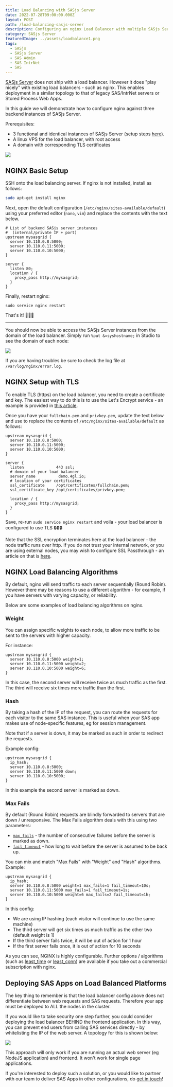 ```yaml
---
title: Load Balancing with SASjs Server
date: 2022-07-28T09:00:00.000Z
layout: POST
path: /load-balancing-sasjs-server
description: Configuring an nginx Load Balancer with multiple SASjs Server Instances
category: SASjs Server
featuredImage: ../assets/loadbalance1.png
tags:
  - SASjs
  - SASjs Server
  - SAS Admin
  - SAS IntrNet
  - SAS
---
```


[SASjs Server](https://server.sasjs.io) does not ship with a load balancer.  However it does "play nicely" with existing load balancers - such as nginx.  This enables deployment in a similar topology to that of legacy SAS/IntrNet servers or Stored Process Web Apps.

In this guide we will demonstrate how to configure nginx against three backend instances of SASjs Server.

Prerequisites:

* 3 functional and identical instances of SASjs Server (setup steps [here](/sasjs-server-on-vps)).
* A linux VPS for the load balancer, with root access
* A domain with corresponding TLS certificates

![](../assets/loadbalance1.png)


## NGINX Basic Setup

SSH onto the load balancing server.  If nginx is not installed, install as follows:

```bash
sudo apt-get install nginx
```

Next, open the default configuration (`/etc/nginx/sites-available/default`) using your preferred editor (`nano`, `vim`) and replace the contents with the text below.

```
# List of backend SASjs server instances
#  (internal/private IP + port)
upstream mysasgrid {
  server 10.110.0.8:5000;
  server 10.110.0.11:5000;
  server 10.110.0.10:5000;
}

server {
  listen 80;
  location / {
    proxy_pass http://mysasgrid;
  }
}
```

Finally, restart nginx:

```
sudo service nginx restart
```

That's it! 🚀🚀🚀

<hr/>

You should now be able to access the SASjs Server instances from the domain of the load balancer.  Simply run `%put &=syshostname;` in Studio to see the domain of each node:

![](../assets/loadbalance.gif)


If you are having troubles be sure to check the log file at `/var/log/nginx/error.log`.


## NGINX Setup with TLS

To enable TLS (https) on the load balancer, you need to create a certificate and key.  The easiest way to do this is to use the Let's Encrypt service - an example is provided in [this article](/sasjs-server-on-vps).

Once you have your `fullchain.pem` and `privkey.pem`, update the text below and use to replace the contents of `/etc/nginx/sites-available/default` as follows:

```
upstream mysasgrid {
  server 10.110.0.8:5000;
  server 10.110.0.11:5000;
  server 10.110.0.10:5000;
}

server {
  listen              443 ssl;
  # domain of your load balancer
  server_name          demo.4gl.io;
  # location of your certificates
  ssl_certificate     /opt/certificates/fullchain.pem;
  ssl_certificate_key /opt/certificates/privkey.pem;

  location / {
    proxy_pass http://mysasgrid;
  }
}
```

Save, re-run `sudo service nginx restart` and voila - your load balancer is configured to use TLS 🔒🔒🔒

Note that the SSL encryption terminates here at the load balancer - the node traffic runs over http. If you do not trust your internal network, or you are using external nodes, you may wish to configure SSL Passthrough - an article on that is [here](https://www.cyberciti.biz/faq/configure-nginx-ssltls-passthru-with-tcp-load-balancing/).


## NGINX Load Balancing Algorithms

By default, nginx will send traffic to each server sequentially (Round Robin).  However there may be reasons to use a different algorithm - for example, if you have servers with varying capacity, or reliability.

Below are some examples of load balancing algorithms on nginx.

### Weight

You can assign specific weights to each node, to allow more traffic to be sent to the servers with higher capacity.

For instance:

```
upstream mysasgrid {
  server 10.110.0.8:5000 weight=1;
  server 10.110.0.11:5000 weight=2;
  server 10.110.0.10:5000 weight=6;
}
```

In this case, the second server will receive twice as much traffic as the first.  The third will receive six times more traffic than the first.

### Hash

By taking a hash of the IP of the request, you can route the requests for each visitor to the same SAS instance.  This is useful when your SAS app makes use of node-specific features, eg for session management.

Note that if a server is down, it may be marked as such in order to redirect the requests.

Example config:

```
upstream mysasgrid {
  ip_hash;
  server 10.110.0.8:5000;
  server 10.110.0.11:5000 down;
  server 10.110.0.10:5000;
}
```

In this example the second server is marked as down.


### Max Fails

By default (Round Robin) requests are blindly forwarded to servers that are down / unresponsive.  The Max Fails algorithm deals with this using two parameters:

* [`max_fails`](https://nginx.org/en/docs/http/ngx_http_upstream_module.html#max_fails) - the number of consecutive failures before the server is marked as down.
* [`fail_timeout`](https://nginx.org/en/docs/http/ngx_http_upstream_module.html#fail_timeout) - how long to wait before the server is assumed to be back up.

You can mix and match "Max Fails" with "Weight" and "Hash" algorithms.  Example:

```
upstream mysasgrid {
  ip_hash;
  server 10.110.0.8:5000 weight=1 max_fails=1 fail_timeout=10s;
  server 10.110.0.11:5000 max_fails=1 fail_timeout=1s;
  server 10.110.0.10:5000 weight=6 max_fails=2 fail_timeout=1h;
}
```

In this config:

* We are using IP hashing (each visitor will continue to use the same machine)
* The third server will get six times as much traffic as the other two (default weight is 1)
* If the third server fails twice, it will be out of action for 1 hour
* If the first server fails once, it is out of action for 10 seconds


As you can see, NGINX is highly configurable.  Further options / algorithms (such as [least_time](https://nginx.org/en/docs/http/ngx_http_upstream_module.html#least_time) or [least_conn](https://nginx.org/en/docs/http/ngx_http_upstream_module.html#least_conn)) are available if you take out a commercial subscription with nginx.

## Deploying SAS Apps on Load Balanced Platforms

The key thing to remember is that the load balancer config above does not differentiate between web requests and SAS requests.  Therefore your app must be deployed to ALL the nodes in the cluster.

If you would like to take security one step further, you could consider deploying the load balancer BEHIND the frontend application.  In this way, you can prevent end users from calling SAS services directly - by whitelisting the IP of the web server.  A topology for this is shown below:

![](../assets/loadbalance2.png)

This approach will only work if you are running an actual web server (eg NodeJS application) and frontend.  It won't work for single page applications.

If you're interested to deploy such a solution, or you would like to partner with our team to deliver SAS Apps in other configurations, do [get in touch](/contact/)!
